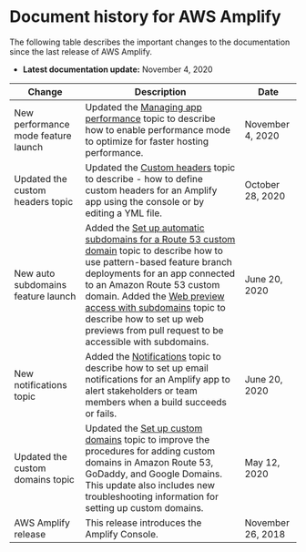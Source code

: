 # Document history for AWS Amplify<a name="document-history"></a>

The following table describes the important changes to the documentation since the last release of AWS Amplify\.
+ **Latest documentation update:** November 4, 2020


| Change | Description | Date | 
| --- | --- | --- | 
| New performance mode feature launch | Updated the [Managing app performance](ttl.md#ttl.title) topic to describe how to enable performance mode to optimize for faster hosting performance\.  | November 4, 2020 | 
| Updated the custom headers topic | Updated the [Custom headers](custom-headers.md#custom-headers.title) topic to describe \- how to define custom headers for an Amplify app using the console or by editing a YML file\.  | October 28, 2020 | 
| New auto subdomains feature launch | Added the [Set up automatic subdomains for a Route 53 custom domain](to-set-up-automatic-subdomains-for-a-Route-53-custom-domain.md#to-set-up-automatic-subdomains-for-a-Route-53-custom-domain.title) topic to describe how to use pattern\-based feature branch deployments for an app connected to an Amazon Route 53 custom domain\. Added the [Web preview access with subdomains](pr-previews.md#web-preview-access-on-subdomains) topic to describe how to set up web previews from pull request to be accessible with subdomains\. | June 20, 2020 | 
| New notifications topic | Added the [Notifications](notifications.md#notifications.title) topic to describe how to set up email notifications for an Amplify app to alert stakeholders or team members when a build succeeds or fails\. | June 20, 2020 | 
| Updated the custom domains topic | Updated the [Set up custom domains](custom-domains.md) topic to improve the procedures for adding custom domains in Amazon Route 53, GoDaddy, and Google Domains\. This update also includes new troubleshooting information for setting up custom domains\. | May 12, 2020 | 
| AWS Amplify release | This release introduces the Amplify Console\.  | November 26, 2018 | 